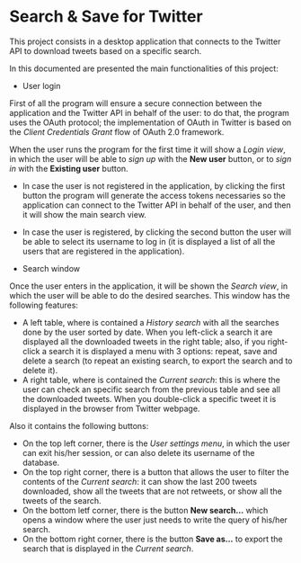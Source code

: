 # Search & Save for Twitter

This project consists in a desktop application that connects to the Twitter API to download tweets based on a specific search.

In this documented are presented the main functionalities of this project:

* User login

First of all the program will ensure a secure connection between the application and the Twitter API in behalf of the user: to do that, the program uses the OAuth protocol; the implementation of OAuth in Twitter is based on the *Client Credentials Grant* flow of OAuth 2.0 framework.

When the user runs the program for the first time it will show a *Login view*, in which the user will be able to *sign up* with the **New user** button, or to *sign in* with the **Existing user** button.

- In case the user is not registered in the application, by clicking the first button the program will generate the access tokens necessaries so the application can connect to the Twitter API in behalf of the user, and then it will show the main search view.

- In case the user is registered, by clicking the second button the user will be able to select its username to log in (it is displayed a list of all the users that are registered in the application).

* Search window

Once the user enters in the application, it will be shown the *Search view*, in which the user will be able to do the desired searches. This window has the following features:

- A left table, where is contained a *History search* with all the searches done by the user sorted by date. When you left-click a search it are displayed all the downloaded tweets in the right table; also, if you right-click a search it is displayed a menu with 3 options: repeat, save and delete a search (to repeat an existing search, to export the search and to delete it).
- A right table, where is contained the *Current search*: this is where the user can check an specific search from the previous table and see all the downloaded tweets. When you double-click a specific tweet it is displayed in the browser from Twitter webpage.

Also it contains the following buttons:

- On the top left corner, there is the *User settings menu*, in which the user can exit his/her session, or can also delete its username of the database.
- On the top right corner, there is a button that allows the user to filter the contents of the *Current search*: it can show the last 200 tweets downloaded, show all the tweets that are not retweets, or show all the tweets of the search.
- On the bottom letf corner, there is the button **New search...** which opens a window where the user just needs to write the query of his/her search.
- On the bottom right corner, there is the button **Save as...** to export the search that is displayed in the *Current search*.
